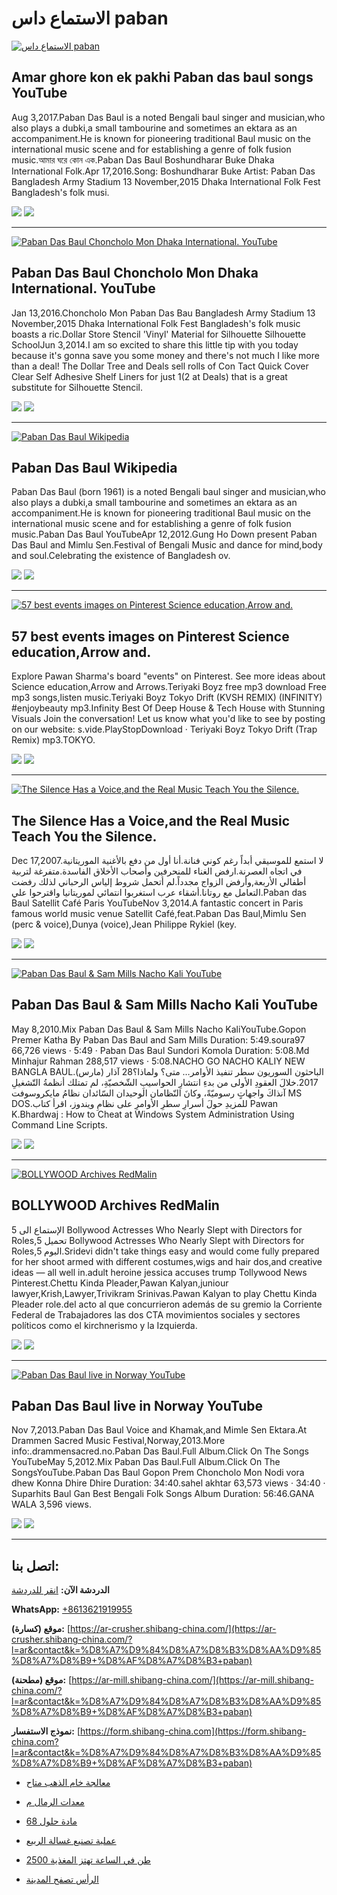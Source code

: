 # الاستماع داس paban

<a href="https://swt.shibang-china.com/?l=ar&img&k=%D8%A7%D9%84%D8%A7%D8%B3%D8%AA%D9%85%D8%A7%D8%B9+%D8%AF%D8%A7%D8%B3+paban" target="_blank">![الاستماع داس paban](http://static.shibang-china.com/all-800x300/1380.jpg)</a>

## Amar ghore kon ek pakhi Paban das baul songs YouTube
Aug 3,2017.Paban Das Baul is a noted Bengali baul singer and musician,who also plays a dubki,a small tambourine and sometimes an ektara as an accompaniment.He is known for pioneering traditional Baul music on the international music scene and for establishing a genre of folk fusion music.আমার ঘরে কোন এক.Paban Das Baul Boshundharar Buke Dhaka International Folk.Apr 17,2016.Song: Boshundharar Buke Artist: Paban Das Bangladesh Army Stadium 13 November,2015    Dhaka International Folk Fest Bangladesh&#39;s folk musi.


<a href="https://whatsapp.shibangsoft.com/WhatsApp.php" target="_blank" title="WhatsApp">![](http://static.shibang-china.com/icon/whatsapp.png)</a> <a href="https://swt.shibang-china.com/?l=ar&icon&k=%D8%A7%D9%84%D8%A7%D8%B3%D8%AA%D9%85%D8%A7%D8%B9+%D8%AF%D8%A7%D8%B3+paban" target="_blank">![](http://static.shibang-china.com/icon/chat-ar.png)</a>

---

<a href="https://swt.shibang-china.com/?l=ar&img&k=%D8%A7%D9%84%D8%A7%D8%B3%D8%AA%D9%85%D8%A7%D8%B9+%D8%AF%D8%A7%D8%B3+paban" target="_blank">![Paban Das Baul Choncholo Mon Dhaka International. YouTube](http://static.shibang-china.com/all-800x300/1508.jpg)</a>

## Paban Das Baul Choncholo Mon Dhaka International. YouTube
Jan 13,2016.Choncholo Mon Paban Das Bau Bangladesh Army Stadium 13 November,2015    Dhaka International Folk Fest Bangladesh&#39;s folk music boasts a ric.Dollar Store Stencil &#39;Vinyl&#39; Material for Silhouette Silhouette SchoolJun 3,2014.I am so excited to share this little tip with you today because it&#39;s gonna save you some money and there&#39;s not much I like more than a deal! The Dollar Tree and Deals sell rolls of Con Tact Quick Cover Clear Self Adhesive Shelf Liners for just $1 ($2 at Deals) that is a great substitute for Silhouette Stencil.


<a href="https://whatsapp.shibangsoft.com/WhatsApp.php" target="_blank" title="WhatsApp">![](http://static.shibang-china.com/icon/whatsapp.png)</a> <a href="https://swt.shibang-china.com/?l=ar&icon&k=%D8%A7%D9%84%D8%A7%D8%B3%D8%AA%D9%85%D8%A7%D8%B9+%D8%AF%D8%A7%D8%B3+paban" target="_blank">![](http://static.shibang-china.com/icon/chat-ar.png)</a>

---

<a href="https://swt.shibang-china.com/?l=ar&img&k=%D8%A7%D9%84%D8%A7%D8%B3%D8%AA%D9%85%D8%A7%D8%B9+%D8%AF%D8%A7%D8%B3+paban" target="_blank">![Paban Das Baul Wikipedia](http://static.shibang-china.com/all-800x300/1214.jpg)</a>

## Paban Das Baul Wikipedia
Paban Das Baul (born 1961) is a noted Bengali baul singer and musician,who also plays a dubki,a small tambourine and sometimes an ektara as an accompaniment.He is known for pioneering traditional Baul music on the international music scene and for establishing a genre of folk fusion music.Paban Das Baul YouTubeApr 12,2012.Gung Ho Down present Paban Das Baul and Mimlu Sen.Festival of Bengali Music and dance for mind,body and soul.Celebrating the existence of Bangladesh ov.


<a href="https://whatsapp.shibangsoft.com/WhatsApp.php" target="_blank" title="WhatsApp">![](http://static.shibang-china.com/icon/whatsapp.png)</a> <a href="https://swt.shibang-china.com/?l=ar&icon&k=%D8%A7%D9%84%D8%A7%D8%B3%D8%AA%D9%85%D8%A7%D8%B9+%D8%AF%D8%A7%D8%B3+paban" target="_blank">![](http://static.shibang-china.com/icon/chat-ar.png)</a>

---

<a href="https://swt.shibang-china.com/?l=ar&img&k=%D8%A7%D9%84%D8%A7%D8%B3%D8%AA%D9%85%D8%A7%D8%B9+%D8%AF%D8%A7%D8%B3+paban" target="_blank">![57 best events images on Pinterest Science education,Arrow and.](http://static.shibang-china.com/all-800x300/497.jpg)</a>

## 57 best events images on Pinterest Science education,Arrow and.
Explore Pawan Sharma&#39;s board &quot;events&quot; on Pinterest. See more ideas about Science education,Arrow and Arrows.Teriyaki Boyz free mp3 download Free mp3 songs,listen music.Teriyaki Boyz Tokyo Drift (KVSH REMIX) (INFINITY) #enjoybeauty mp3.Infinity Best Of Deep House &amp; Tech House with Stunning Visuals Join the conversation! Let us know what you&#39;d like to see by posting on our website: s.vide.PlayStopDownload &middot; Teriyaki Boyz Tokyo Drift (Trap Remix) mp3.TOKYO.


<a href="https://whatsapp.shibangsoft.com/WhatsApp.php" target="_blank" title="WhatsApp">![](http://static.shibang-china.com/icon/whatsapp.png)</a> <a href="https://swt.shibang-china.com/?l=ar&icon&k=%D8%A7%D9%84%D8%A7%D8%B3%D8%AA%D9%85%D8%A7%D8%B9+%D8%AF%D8%A7%D8%B3+paban" target="_blank">![](http://static.shibang-china.com/icon/chat-ar.png)</a>

---

<a href="https://swt.shibang-china.com/?l=ar&img&k=%D8%A7%D9%84%D8%A7%D8%B3%D8%AA%D9%85%D8%A7%D8%B9+%D8%AF%D8%A7%D8%B3+paban" target="_blank">![The Silence Has a Voice,and the Real Music Teach You the Silence.](http://static.shibang-china.com/all-800x300/234.jpg)</a>

## The Silence Has a Voice,and the Real Music Teach You the Silence.
Dec 17,2007.لا استمع للموسيقي أبداً رغم كوني فنانة.أنا أول من دفع بالأغنية الموريتانية في اتجاه العصرنة.ارفض الغناء للمنحرفين وأصحاب الأخلاق الفاسدة.متفرغة لتربية أطفالي الأربعة,وأرفض الزواج مجدداً.لم أتحمل شروط إلياس الرحباني لذلك رفضت التعامل مع روتانا.أشقاء عرب استغربوا انتمائي لموريتانيا واقترحوا علي.Paban das Baul Satellit Café Paris YouTubeNov 3,2014.A fantastic concert in Paris famous world music venue Satellit Café,feat.Paban Das Baul,Mimlu Sen (perc &amp; voice),Dunya (voice),Jean Philippe Rykiel (key.


<a href="https://whatsapp.shibangsoft.com/WhatsApp.php" target="_blank" title="WhatsApp">![](http://static.shibang-china.com/icon/whatsapp.png)</a> <a href="https://swt.shibang-china.com/?l=ar&icon&k=%D8%A7%D9%84%D8%A7%D8%B3%D8%AA%D9%85%D8%A7%D8%B9+%D8%AF%D8%A7%D8%B3+paban" target="_blank">![](http://static.shibang-china.com/icon/chat-ar.png)</a>

---

<a href="https://swt.shibang-china.com/?l=ar&img&k=%D8%A7%D9%84%D8%A7%D8%B3%D8%AA%D9%85%D8%A7%D8%B9+%D8%AF%D8%A7%D8%B3+paban" target="_blank">![Paban Das Baul &amp; Sam Mills Nacho Kali YouTube](http://static.shibang-china.com/all-800x300/788.jpg)</a>

## Paban Das Baul &amp; Sam Mills Nacho Kali YouTube
May 8,2010.Mix Paban Das Baul &amp; Sam Mills Nacho KaliYouTube.Gopon Premer Katha By Paban Das Baul and Sam Mills Duration: 5:49.soura97 66,726 views &middot; 5:49 &middot; Paban Das Baul Sundori Komola Duration: 5:08.Md Minhajur Rahman 288,517 views &middot; 5:08.NACHO GO NACHO KALIY NEW BANGLA BAUL.الباحثون السوريون سطر تنفيذ الأوامر… متى؟ ولماذا؟28 آذار (مارس) 2017.خلالَ العقودِ الأولى من بدءِ انتشارِ الحواسيبِ الشّخصيّةِ، لم تمتلك أنظمةُ التّشغيلِ آنذاكَ واجهاتٍ رسوميّةً، وكانَ النّظامان الوحيدان السّائدان نظامُ مايكروسوفت MS DOS.للمزيدِ حولَ أسرارِ سطرِ الأوامرِ على نظامِ ويندوز، اقرأ كتاب Pawan K.Bhardwaj : How to Cheat at Windows System Administration Using Command Line Scripts.


<a href="https://whatsapp.shibangsoft.com/WhatsApp.php" target="_blank" title="WhatsApp">![](http://static.shibang-china.com/icon/whatsapp.png)</a> <a href="https://swt.shibang-china.com/?l=ar&icon&k=%D8%A7%D9%84%D8%A7%D8%B3%D8%AA%D9%85%D8%A7%D8%B9+%D8%AF%D8%A7%D8%B3+paban" target="_blank">![](http://static.shibang-china.com/icon/chat-ar.png)</a>

---

<a href="https://swt.shibang-china.com/?l=ar&img&k=%D8%A7%D9%84%D8%A7%D8%B3%D8%AA%D9%85%D8%A7%D8%B9+%D8%AF%D8%A7%D8%B3+paban" target="_blank">![BOLLYWOOD Archives  RedMalin](http://static.shibang-china.com/all-800x300/1530.jpg)</a>

## BOLLYWOOD Archives  RedMalin
الإستماع الى 5 Bollywood Actresses Who Nearly Slept with Directors for Roles,تحميل 5 Bollywood Actresses Who Nearly Slept with Directors for Roles,البوم 5.Sridevi didn&#39;t take things easy and would come fully prepared for her shoot armed with different costumes,wigs and hair dos,and creative ideas — all well in.adult heroine jessica accuses trump Tollywood News Pinterest.Chettu Kinda Pleader,Pawan Kalyan,juniour lawyer,Krish,Lawyer,Trivikram Srinivas.Pawan Kalyan to play Chettu Kinda Pleader role.del acto al que concurrieron además de su gremio la Corriente Federal de Trabajadores las dos CTA movimientos sociales y sectores políticos como el kirchnerismo y la Izquierda.


<a href="https://whatsapp.shibangsoft.com/WhatsApp.php" target="_blank" title="WhatsApp">![](http://static.shibang-china.com/icon/whatsapp.png)</a> <a href="https://swt.shibang-china.com/?l=ar&icon&k=%D8%A7%D9%84%D8%A7%D8%B3%D8%AA%D9%85%D8%A7%D8%B9+%D8%AF%D8%A7%D8%B3+paban" target="_blank">![](http://static.shibang-china.com/icon/chat-ar.png)</a>

---

<a href="https://swt.shibang-china.com/?l=ar&img&k=%D8%A7%D9%84%D8%A7%D8%B3%D8%AA%D9%85%D8%A7%D8%B9+%D8%AF%D8%A7%D8%B3+paban" target="_blank">![Paban Das Baul live in Norway YouTube](http://static.shibang-china.com/all-800x300/1298.jpg)</a>

## Paban Das Baul live in Norway YouTube
Nov 7,2013.Paban Das Baul Voice and Khamak,and Mimle Sen Ektara.At Drammen Sacred Music Festival,Norway,2013.More info:.drammensacred.no.Paban Das Baul.Full Album.Click On The Songs YouTubeMay 5,2012.Mix Paban Das Baul.Full Album.Click On The SongsYouTube.Paban Das Baul Gopon Prem Choncholo Mon Nodi vora dhew Konna Dhire Dhire Duration: 34:40.sahel akhtar 63,573 views &middot; 34:40 &middot; Suparhits Baul Gan Best Bengali Folk Songs Album Duration: 56:46.GANA WALA 3,596 views.


<a href="https://whatsapp.shibangsoft.com/WhatsApp.php" target="_blank" title="WhatsApp">![](http://static.shibang-china.com/icon/whatsapp.png)</a> <a href="https://swt.shibang-china.com/?l=ar&icon&k=%D8%A7%D9%84%D8%A7%D8%B3%D8%AA%D9%85%D8%A7%D8%B9+%D8%AF%D8%A7%D8%B3+paban" target="_blank">![](http://static.shibang-china.com/icon/chat-ar.png)</a>

---
## اتصل بنا:

**الدردشة الآن:** [انقر للدردشة](https://swt.shibang-china.com?l=ar&contact&k=%D8%A7%D9%84%D8%A7%D8%B3%D8%AA%D9%85%D8%A7%D8%B9+%D8%AF%D8%A7%D8%B3+paban)

**WhatsApp:**  [+8613621919955](https://whatsapp.shibangsoft.com/WhatsApp.php)

**موقع (كسارة):** [https://ar-crusher.shibang-china.com/](https://ar-crusher.shibang-china.com/?l=ar&contact&k=%D8%A7%D9%84%D8%A7%D8%B3%D8%AA%D9%85%D8%A7%D8%B9+%D8%AF%D8%A7%D8%B3+paban)

**موقع (مطحنة):** [https://ar-mill.shibang-china.com/](https://ar-mill.shibang-china.com/?l=ar&contact&k=%D8%A7%D9%84%D8%A7%D8%B3%D8%AA%D9%85%D8%A7%D8%B9+%D8%AF%D8%A7%D8%B3+paban)

**نموذج الاستفسار:** [https://form.shibang-china.com](https://form.shibang-china.com?l=ar&contact&k=%D8%A7%D9%84%D8%A7%D8%B3%D8%AA%D9%85%D8%A7%D8%B9+%D8%AF%D8%A7%D8%B3+paban)

* [معالجة خام الذهب متاح](../23/%D9%85%D8%B9%D8%A7%D9%84%D8%AC%D8%A9%20%D8%AE%D8%A7%D9%85%20%D8%A7%D9%84%D8%B0%D9%87%D8%A8%20%D9%85%D8%AA%D8%A7%D8%AD.md)

* [معدات الرمال م](../23/%D9%85%D8%B9%D8%AF%D8%A7%D8%AA%20%D8%A7%D9%84%D8%B1%D9%85%D8%A7%D9%84%20%D9%85.md)

* [مادة حلول 68](../22/%D9%85%D8%A7%D8%AF%D8%A9%20%D8%AD%D9%84%D9%88%D9%84%2068.md)

* [عملية تصنيع غسالة الربيع](../22/%D8%B9%D9%85%D9%84%D9%8A%D8%A9%20%D8%AA%D8%B5%D9%86%D9%8A%D8%B9%20%D8%BA%D8%B3%D8%A7%D9%84%D8%A9%20%D8%A7%D9%84%D8%B1%D8%A8%D9%8A%D8%B9.md)

* [2500 طن في الساعة تهتز المغذية](../21/2500%20%D8%B7%D9%86%20%D9%81%D9%8A%20%D8%A7%D9%84%D8%B3%D8%A7%D8%B9%D8%A9%20%D8%AA%D9%87%D8%AA%D8%B2%20%D8%A7%D9%84%D9%85%D8%BA%D8%B0%D9%8A%D8%A9.md)

* [الرأس تصفح المدينة](../23/%D8%A7%D9%84%D8%B1%D8%A3%D8%B3%20%D8%AA%D8%B5%D9%81%D8%AD%20%D8%A7%D9%84%D9%85%D8%AF%D9%8A%D9%86%D8%A9.md)